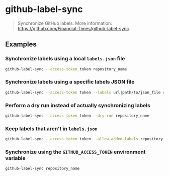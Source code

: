 # github-label-sync

> Synchronize GitHub labels. More information: <https://github.com/Financial-Times/github-label-sync>.

## Examples

### Synchronize labels using a local `labels.json` file

```bash
github-label-sync --access-token token repository_name
```

### Synchronize labels using a specific labels JSON file

```bash
github-label-sync --access-token token --labels url|path/to/json_file repository_name
```

### Perform a dry run instead of actually synchronizing labels

```bash
github-label-sync --access-token token --dry-run repository_name
```

### Keep labels that aren't in `labels.json`

```bash
github-label-sync --access-token token --allow-added-labels repository_name
```

### Synchronize using the `GITHUB_ACCESS_TOKEN` environment variable

```bash
github-label-sync repository_name
```
